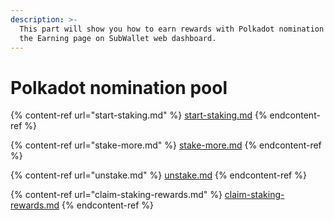 ```yaml
---
description: >-
  This part will show you how to earn rewards with Polkadot nomination pool in
  the Earning page on SubWallet web dashboard.
---
```


# Polkadot nomination pool

{% content-ref url="start-staking.md" %}
[start-staking.md](start-staking.md)
{% endcontent-ref %}

{% content-ref url="stake-more.md" %}
[stake-more.md](stake-more.md)
{% endcontent-ref %}

{% content-ref url="unstake.md" %}
[unstake.md](unstake.md)
{% endcontent-ref %}

{% content-ref url="claim-staking-rewards.md" %}
[claim-staking-rewards.md](claim-staking-rewards.md)
{% endcontent-ref %}
